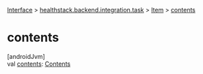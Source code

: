 
[Interface](../../../index.html) > [healthstack.backend.integration.task](../index.html) > [Item](index.html) > [contents](contents.html)



# contents



[androidJvm]\
val [contents](contents.html): [Contents](../-contents/index.html)




